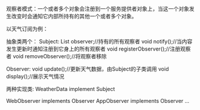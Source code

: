 观察者模式：一个或者多个对象会注册到一个服务提供者对象上，当这一个对象发生改变时会通知它内部所持有的其他一个或者多个对象。

以天气订阅为例：

抽象类两个：
Subject:
	List<Observer> observer;//持有的所有观察者
	void notify();//当内容发生更新时通知注册到它身上的所有观察者
	void registerObserver();//注册观察者
	void removeObserver();//将观察者移除

Observer:
	void update();//更新天气数据，由Subject的子类调用
	void display();//展示天气情况

两种实现类:
WeatherData implement Subject

WebObserver implements Observer
AppObserver implements Observer
...

